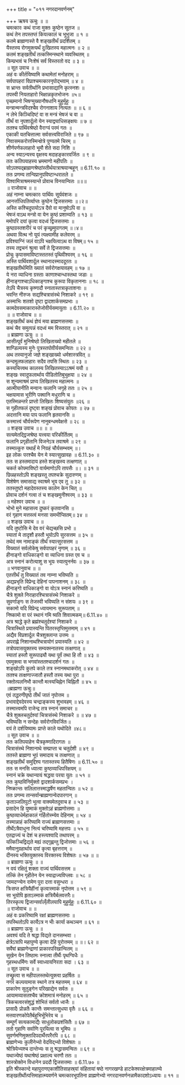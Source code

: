 +++
title = "०११ नगरदानवर्णनम्"

+++
ऋषय ऊचुः ॥ ॥  
चमत्कारः कथं राजा मुक्तः कुष्ठेन सूतज ॥  
कथं तेन तपस्तप्तं कियत्कालं च भूभुजा ॥ १ ॥  
कतमे ब्राह्मणास्ते वै शङ्खतीर्थं प्रदर्शितम् ॥  
यैस्तस्य रोगमुक्त्यर्थं दुःखितस्य महात्मनः ॥ २ ॥  
कतमं शङ्खतीर्थं तत्कस्मिन्स्थाने व्यवस्थितम् ॥  
किम्प्रभावं च निःशेषं सर्वं विस्तरतो वद ॥ ३ ॥  
॥ सूत उवाच ॥ ॥  
अहं वः कीर्तयिष्यामि कथामेतां मनोहराम् ॥  
सर्वपापहरां विप्राश्चमत्कारनृपोद्भवाम् ॥ ४ ॥  
स भ्रान्तः सर्वतीर्थानि प्रभासाद्यानि कृत्स्नशः ॥  
तपस्वी नियताहारो भिक्षान्नकृतभोजनः ॥५॥  
पृच्छमानो भिषग्मुख्यानौषधानि मुहुर्मुहुः ॥  
मन्त्रान्मन्त्रविदश्चैव रोगनाशाय नित्यतः ॥ ॥ ६ ॥  
न लेभे किञ्चिदिष्टं वा स मन्त्रं भेषजं च वा ॥  
तीर्थं वा नृपशार्दूलो येन स्याद्व्याधिसङ्क्षयः ॥ ७ ॥  
ततश्च पार्थिवश्रेष्ठो वैराग्यं परमं गतः ॥  
एकाकी यतचित्तात्मा सर्वसत्त्वविराजिते ॥ ९७ ॥  
निवासमकरोत्तस्मिन्क्षेत्रे पुण्यतमे चिरम् ॥  
शीर्णपर्णफलाहारो भूमौ शेते सदा निशि ॥  
अन्य स्याऽन्यस्य वृक्षस्य मदाहङ्कारवर्जितः ॥ ९ ॥  
ततः कतिपयाहस्य भ्रममाणो महीपतिः ॥  
सोऽपश्यद्ब्राह्मणश्रेष्ठांस्तीर्थयात्राश्रयान्बहून् ॥ 6.11.१० ॥  
ततः प्रणम्य तान्विप्रानुपविष्टान्धरातले ॥  
विश्वामित्राश्रमस्यान्ते प्रोवाच विनयान्वितः ॥॥॥  
॥ राजोवाच ॥ ॥  
अहं नाम्ना चमत्कारः पार्थिवः सूर्यवंशजः ॥  
आनर्त्ताधिपतिर्व्याप्तः कुष्ठेन द्विजसत्तमाः ॥।२॥  
अस्ति कश्चिदुपायोऽत्र दैवो वा मानुषोऽपि वा ॥  
भेषजं वाऽथ मन्त्रो वा येन कुष्ठं प्रशाम्यति ॥ १३ ॥  
ममोपरि दयां कृत्वा वदध्वं द्विजसत्तमाः ॥  
कुष्ठग्रस्तशरीरं च परं कृच्छ्रमुपागतम् ॥।४॥  
अथवा वित्थ नो यूयं त्यक्ष्यामीह कलेवरम् ॥  
प्रविश्याग्निं जलं वाऽपि भक्षयित्वाऽथ वा विषम्॥ १५ ॥  
तस्य तद्वचनं श्रुत्वा सर्वे ते द्विजसत्तमाः ॥  
प्रोचुः कृपासमाविष्टास्ततस्तं पृथिवीश्वरम् ॥ १६ ॥  
अस्ति पार्थिवशार्दूल स्थानादस्माददूरतः ॥  
शङ्खतीर्थमिति ख्यातं सर्वरोगक्षयावहम् ॥ १७ ॥  
ये नरा व्याधिना ग्रस्ताः काणाश्चान्धास्तथा जडाः ॥  
हीनाङ्गाश्चाऽधिकाङ्गाश्च कुरूपा विकृताननाः ॥ १८ ॥  
तेऽपि चैत्रस्य कृष्णादौ स्नातास्तत्राकृताशनाः ॥  
भवन्ति नीरुजः सद्यश्चित्रासंस्थे निशाकरे ॥ १९ ॥  
अस्माभिः शतशो दृष्टा द्वादशार्कसमप्रभाः ॥  
कामदेवसमाकारास्तेजोवीर्यसमायुताः ॥ 6.11.२० ॥  
॥ ॥ राजोवाच ॥ ॥  
शङ्खतीर्थं कथं ज्ञेयं मया ब्राह्मणसत्तमाः ॥  
कथं चैव समुत्पन्नं वदध्वं मम विस्तरात् ॥ २१ ॥  
॥ ब्राह्मणा ऊत्रुः ॥ ॥  
आसीत्पूर्वं मुनिश्रेष्ठो लिखिताख्यो महीतले ॥  
शाण्डिल्यस्य मुनेः पुत्रस्तपोवीर्यसमन्वितः ॥ २२ ॥  
अथ तस्यानुजो जज्ञे शङ्खाख्यो धर्मशास्त्रवित् ॥  
कन्दमूलफलाहारः सदैव तपसि स्थितः ॥ २३ ॥  
कस्यचित्त्वथ कालस्य लिखितस्याऽऽश्रमं ययौ ॥  
शङ्खः स्वादुफलार्थाय पीडितोतिबुभुक्षया ॥ २४ ॥  
स शून्यमाश्रमं प्राप्य लिखितस्य महात्मनः ॥  
आत्मीयानीति मन्वानः फलानि जगृहे ततः ॥ २५ ॥  
भक्षयामास भूरीणि पक्वानि मधुराणि च ॥  
एतस्मिन्नन्तरे प्राप्तो लिखितः शिष्यसंयुतः ॥२६ ॥  
स गृहीतफलं दृष्ट्वा शङ्खं प्रोवाच कोपतः ॥ २७ ॥  
अदत्तानि मया पाप फलानि हृतवानसि ॥  
कस्मात्त्वं चौर्यरूपेण नानुबन्धमवेक्षसे ॥ २८ ॥  
॥ शङ्ख उवाच ॥॥ ॥ ॥  
सत्यमेतद्द्विजश्रेष्ठ यत्त्वया परिकीर्तितम् ॥  
फलानि प्रगृहीतानि विजनेऽत्र तवाश्रमे ॥ २९ ॥  
तस्मात्कुरु यथार्हं मे निग्रहं चौर्यसम्भवम् ॥।  
इह लोकः परश्चैव येन मे स्यात्सुखावहः ॥ 6.11.३० ॥  
ततः स हस्तमादाय हस्ते शङ्खस्य तत्क्षणात् ॥  
चकर्त कोपमाविष्टो वार्यमाणोऽपि तापसैः ॥। ॥ ३१ ॥  
छिन्नहस्तोऽपि शङ्खस्तु तपश्चक्रे सुदारुणम् ॥  
विशेषेण समासाद्य स्वाश्रमे भूय एव तु ॥ ३२ ॥  
ततस्तुष्टो महादेवस्तस्य कालेन केन चित् ॥  
प्रोवाच दर्शनं गत्वा तं च शङ्खमुनीश्वरम् ॥ ३३ ॥  
॥ महेश्वर उवाच ॥ ॥  
भोभो मुने महासत्त्व दुष्करं कृतवानसि ॥  
वरं गृहाण मत्तस्त्वं मनसा समभीप्सितम्॥ ३४ ॥  
॥ शङ्ख उवाच ॥ ॥  
यदि तुष्टोसि मे देव वरं चेद्यच्छसि प्रभो ॥  
स्यातां मे तादृशौ हस्तौ भूयोऽपि सुरसत्तम ॥ ३५ ॥  
तथेदं मम नामाङ्कं तीर्थं स्यात्सुरसत्तम ॥  
विख्यातं सर्वलोकेषु सर्वपापहरं नृणाम् ॥ ३६ ॥  
हीनाङ्गो वाधिकाङ्गो वा व्याधिना ग्रस्त एव च ॥  
अत्र स्नानं करोत्याशु स भूयः स्यात्पुनर्नवः ॥ ३७ ॥  
॥ भगवानुवाच ॥ ॥  
एतत्तीर्थं तु विख्यातं तव नाम्ना भविष्यति ॥  
अद्यप्रभृति विप्रेन्द्र देहिनां पापनाशनम् ॥ ३८ ॥  
हीनाङ्गो वाधिकाङ्गो वा योऽत्र स्नानं करिष्यति ॥  
चैत्रे शुक्ले निराहारश्चित्रासंस्थे निशाकरे ॥  
सुवर्णाङ्गः स तेजस्वी भविष्यति न संशयः ॥ ३९ ॥  
सकामो यदि विप्रेन्द्र ध्यायमानः सुरूपताम् ॥  
निष्कामो वा परं स्थानं गमि ष्यति शिवात्मकम्॥ 6.11.४० ॥  
अत्र श्राद्धे कृते ब्रह्मंश्चतुर्दश्यां निशाकरे ॥  
चित्रास्थिते प्रयास्यन्ति पितरस्तृप्तिमुत्तमाम् ॥ ४१ ॥  
अद्यैव विप्रशार्दूल चैत्रशुक्लान्त उत्तमः ॥  
अपराह्णे निशानाथश्चित्रायोगं प्रयास्यति ॥ ४२ ॥  
तत्रोपवासयुक्तस्य सम्यक्स्नातस्य तत्क्षणात् ॥  
स्यातां हस्तौ सुरूपाढ्यौ यथा पूर्वं तथा हि तौ ॥ ४३ ॥  
एवमुक्त्वा स भगवांस्ततश्चादर्शनं गतः ॥  
शङ्खोऽपि कुतपे काले तत्र स्नानमथाकरोत् ॥ ४४ ॥  
ततश्च तत्क्षणाज्जातौ हस्तौ तस्य यथा पुरा ॥  
रक्तोत्पलनिभौ कान्तौ मत्स्यचिह्नेन चिह्नितौ ॥ ४५ ॥  
॥ब्राह्मणा ऊचुः॥  
एवं तद्धरणीपृष्ठे तीर्थं जातं नृपोत्तम ॥  
प्रभावाद्देवदेवस्य चन्द्राङ्कस्य शुभावहम् ॥ ४६ ॥  
तस्मात्त्वमपि राजेन्द्र तत्र स्नानं समाचर ॥  
चैत्रे शुक्लचतुर्दश्यां चित्रासंस्थे निशाकरे ॥ ॥ ४७ ॥  
भविष्यसि न सन्देहः सर्वरोगविवर्जितः॥  
वयं ते दर्शयिष्यामः प्राप्ते काले यथोदिते ॥४८॥  
॥ सूत उवाच ॥ ॥  
ततः कतिपयाहेन चैत्रकृष्णादिरागतः ॥  
चित्रासंस्थे निशानाथे सम्प्राप्ता च चतुर्दशी ॥ ४९ ॥  
ततस्ते ब्राह्मणा भूपं समादाय च तत्क्षणात् ॥  
शङ्खतीर्थं समुद्दिश्य गतास्तस्य हितैषिणः ॥ 6.11.५० ॥  
ततः स मनसि ध्यात्वा कुष्ठव्याधिपरिक्षयम् ॥  
स्नानं चक्रे यथान्यायं श्रद्धया परया युतः ॥ ५१ ॥  
ततः कुष्ठविनिर्मुक्तो द्वादशार्कसमप्रभः ।  
निष्क्रान्तः सलिलात्तस्माद्धर्षेण महतान्वितः ॥ ५२ ॥  
ततः प्रणम्य तान्सर्वान्ब्राह्मणान्वेदपारगान् ॥  
कृताञ्जलिपुटो भूत्वा वाक्यमेतदुवाच ह ॥ ५३ ॥  
प्रसादेन हि युष्माकं मुक्तोऽहं ब्राह्मणोत्तमाः ॥  
कुष्ठव्याधेर्महाकालं गर्हितोस्म्येव देहिनाम् ॥ ५४ ॥  
तस्मान्नाहं करिष्यामि राज्यं ब्राह्मणसत्तमाः ॥  
तीर्थेऽत्रैवाधुना नित्यं चरिष्यामि महत्तपः ॥ ५५ ॥  
एतद्राज्यं च देशं च हस्त्यश्वादि तथापरम् ॥  
यत्किञ्चिद्विद्यते मह्यं तद्गृह्णन्तु द्विजोत्तमाः ॥ ५६ ॥  
ममैवानुग्रहार्थाय दयां कृत्वा बृहत्तराम् ॥  
दीनस्य भक्तियुक्तस्य विरक्तस्य विशेषतः ॥ ५७ ॥ ॥  
॥ ब्राह्मणा ऊचुः ॥ ॥  
न वयं रक्षितुं शक्ता राज्यं पार्थिवसत्तम ॥  
तत्किं तेन गृहीतेन येन स्याद्राज्यविप्लवः ॥ ५८ ॥  
जामदग्न्येन रामेण पुरा दत्ता वसुन्धरा ॥  
त्रिःसप्त क्षत्रियैर्हीनां कृत्वास्माकं नृपोत्तम ॥ ५९ ॥  
सा भूयोपि हृताऽस्माकं क्षत्रियैर्बलवत्तरैः॥  
तिरस्कृत्य द्विजान्सर्वाल्ँलीलयापि मुहुर्मुहुः ॥ 6.11.६० ॥  
॥ राजोवाच ॥ ॥  
अहं वः प्रकरिष्यामि रक्षां ब्राह्मणसत्तमाः ॥  
तपस्थितोऽपि कार्येऽत्र न भीः कार्या कथञ्चन ॥ ६१ ॥  
॥ ब्राह्मणा ऊचुः ॥ ॥  
अवश्यं यदि ते श्रद्धा विद्यते दानसम्भवा ।  
क्षेत्रेऽत्रापि महापुण्ये कृत्वा देहि पुरोत्तमम् ॥ ॥। ६२ ॥  
सर्वेषां ब्राह्मणेन्द्राणां प्राकारपरिखान्वितम् ॥  
सुखेन येन तिष्ठामः स्नात्वा तीर्थैः पृथग्विधैः ॥  
गृहस्थधर्मिणः सर्वे स्वाध्यायनिरता सदा । ६३ ॥  
॥ सूत उवाच ॥ ॥  
तच्छ्रुत्वा स महीपालस्तथेत्युक्त्वा प्रहर्षितः ॥  
नगरं कल्पयामास स्थाने तत्र महत्तमम् ॥ ६४ ॥  
प्राकारेण सुतुङ्गेन परिखाद्येन सर्वतः ॥  
आयामव्यासतश्चैव क्रोशमात्रं मनोहरम् ॥ ६५ ॥  
त्रिकचत्वरसंशुद्धं शोभितं सर्वतो ध्वजैः ॥  
प्रासादैः प्रोन्नतैः कान्तैः समन्तात्सुधया वृतैः ॥ ६६ ॥  
मत्तवारणकोपेतैर्बहुभिर्भूभिरेव च ॥  
सम्पूर्णं सत्यकामाद्यैः साधुलोकप्रशंसितैः ॥ ६७ ॥  
ततो गृहाणि सर्वाणि पूरयित्वा स भूमिपः ॥  
सुवर्णमणिमुक्तादिपदार्थैरपरैरपि ॥ ६८ ॥  
ब्राह्मणेभ्यः कुलीनेभ्यो वेदविद्भ्यो विशेषतः ॥  
श्रोत्रियेभ्यश्च दान्तेभ्यः स तु श्रद्धासमन्वितः ॥ ६९ ॥  
यथाज्येष्ठं यथाश्रेष्ठं प्रक्षाल्य चरणौ ततः ॥  
शास्त्रोक्तेन विधानेन प्रददौ द्विजसत्तमाः ॥ 6.11.७० ॥  
इति श्रीस्कान्दे महापुराणएकाशीतिसाहस्र्यां संहितायां षष्ठे नागरखण्डे हाटकेश्वरक्षेत्रमाहात्म्ये शङ्खतीर्थोत्पत्तिमाहात्म्यवर्णने चमत्कारभूपतिना व्राह्मणेभ्यो नगरदानवर्णनन्नामैकादशोऽध्यायः ॥ ११ ॥